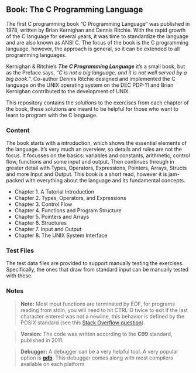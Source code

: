
## Book: The C Programming Language
The first C programming book “C Programming Language” was published in 1978, written by Brian Kernighan and Dennis Ritchie. With the rapid growth of the C language for several years, it was time to standardize the language and are also known as ANSI C. The focus of the book is the C programming language, however, the approach is general, so it can be extended to all programming languages.

Kernighan & Ritchie’s **_The C Programming Language_** it’s a small book, but as the Preface says, “_C is not a big language, and it is not well served by a big book._”. Co-author Dennis Ritchie designed and implemented the C language on the UNIX operating system on the DEC PDP-11 and Brian Kernighan contributed to the development of UNIX. 

This repository contains the _solutions_ to the exercises from each chapter of the book, these solutions are meant to be helpful for those who want to learn to program with the C language.

### Content

The book starts with a  introduction, which shows the essential elements of the language. It’s very much an overview, so details and rules are not the focus. It focusses on the basics: variables and constants, arithmetic, control flow, functions and some input and output. Then continues through in greater detail with Types, Operators, Expressions, Pointers, Arrays, Structs and more Input and Output. This book is a short read, however it is jam-packed with everything about the language and its fundamental concepts.

- Chapter 1. A Tutorial Introduction
- Chapter 2. Types, Operators, and Expressions
- Chapter 3. Control Flow
- Chapter 4. Functions and Program Structure
- Chapter 5. Pointers and Arrays
- Chapter 6. Structures
- Chapter 7. Input and Output
- Chapter 8. The UNIX System Interface

### Test Files
The test data files are provided to support manually testing the exercises. Specifically, the ones that draw from standard input can be manually tested with these.

### Notes

> **Note:** Most input functions are terminated by EOF, for programs reading from stdin, you will need to hit CTRL-D twice to exit if the last character entered was not a newline, this behavior is defined by the POSIX standard (see this  [Stack Overflow question](https://stackoverflow.com/questions/21260674/why-do-i-need-to-type-ctrl-d-twice-to-mark-end-of-file?utm_medium=organic&utm_source=google_rich_qa&utm_campaign=google_rich_qa)).

>**Version:** The code was written according to the **C99** standard, published in 2011.

>**Debugger:** A debugger can be a very helpful tool. A very popular option is  [**gdb**](https://www.gnu.org/software/gdb/). This debugger comes along with most compilers available on each platform
